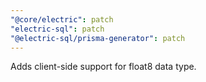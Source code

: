 ```yaml
---
"@core/electric": patch
"electric-sql": patch
"@electric-sql/prisma-generator": patch
---
```


Adds client-side support for float8 data type.
